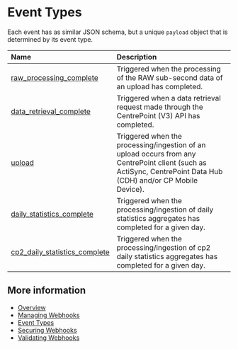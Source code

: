 # Event Types

Each event has as similar JSON schema, but a unique `payload` object that is determined by its event type.

|Name|Description|
|:---|:----------|
|[raw_processing_complete](Event%20Types/raw_processing_complete_event.md)|Triggered when the processing of the RAW sub-second data of an upload has completed.|
|[data_retrieval_complete](Event%20Types/data_retrieval_complete_event.md)|Triggered when a data retrieval request made through the CentrePoint (V3) API has completed.|
|[upload](Event%20Types/upload_event.md)|Triggered when the processing/ingestion of an upload occurs from any CentrePoint client (such as ActiSync, CentrePoint Data Hub (CDH) and/or CP Mobile Device).|
|[daily_statistics_complete](Event%20Types/daily_statistics_complete_event.md)|Triggered when the processing/ingestion of daily statistics aggregates has completed for a given day.|
|[cp2_daily_statistics_complete](Event%20Types/cp2_daily_statistics_complete_event.md)|Triggered when the processing/ingestion of cp2 daily statistics aggregates has completed for a given day.|

## More information

- [Overview](https://github.com/actigraph/WebhookDocumentation)
- [Managing Webhooks](managing_webhooks.md)
- [Event Types](event_types.md)
- [Securing Webhooks](securing_webhooks.md)
- [Validating Webhooks](validating_webhooks.md)
